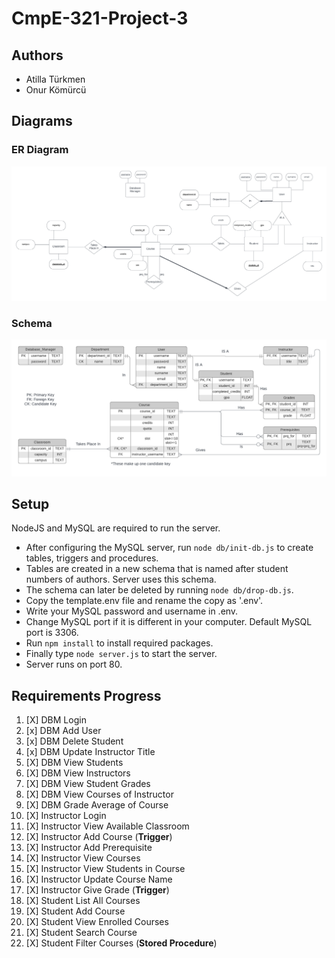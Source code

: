 # CmpE-321-Project-3

## Authors

- Atilla Türkmen
- Onur Kömürcü

## Diagrams

### ER Diagram
![ER Diagram](assets/er-diagram.png)

### Schema
![Schema](assets/schema.png)

## Setup

NodeJS and MySQL are required to run the server.

- After configuring the MySQL server, run `node db/init-db.js` to create tables, triggers and procedures.
- Tables are created in a new schema that is named after student numbers of authors. Server uses this schema.
- The schema can later be deleted by running `node db/drop-db.js`.
- Copy the template.env file and rename the copy as '.env'.
- Write your MySQL password and username in .env.
- Change MySQL port if it is different in your computer. Default MySQL port is 3306.
- Run `npm install` to install required packages.
- Finally type `node server.js` to start the server.
- Server runs on port 80.

## Requirements Progress

1. [X] DBM Login
2. [x] DBM Add User
3. [x] DBM Delete Student
4. [x] DBM Update Instructor Title
5. [X] DBM View Students
6. [X] DBM View Instructors
7. [X] DBM View Student Grades
8. [X] DBM View Courses of Instructor
9. [X] DBM Grade Average of Course
10. [X] Instructor Login
11. [X] Instructor View Available Classroom
12. [X] Instructor Add Course (**Trigger**)
13. [X] Instructor Add Prerequisite
14. [X] Instructor View Courses
15. [X] Instructor View Students in Course
16. [X] Instructor Update Course Name
17. [X] Instructor Give Grade (**Trigger**)
18. [X] Student List All Courses
19. [X] Student Add Course
20. [X] Student View Enrolled Courses
21. [X] Student Search Course
22. [X] Student Filter Courses (**Stored Procedure**)
